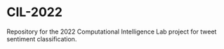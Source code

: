 # CIL-2022
Repository for the 2022 Computational Intelligence Lab project for tweet sentiment classification.
